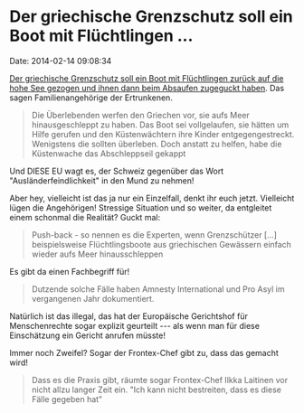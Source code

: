 Der griechische Grenzschutz soll ein Boot mit Flüchtlingen \...
===============================================================

Date: 2014-02-14 09:08:34

[Der griechische Grenzschutz soll ein Boot mit Flüchtlingen zurück auf
die hohe See gezogen und ihnen dann beim Absaufen zugeguckt
haben](http://sz.de/1.1887459). Das sagen Familienangehörige der
Ertrunkenen.

> Die Überlebenden werfen den Griechen vor, sie aufs Meer
> hinausgeschleppt zu haben. Das Boot sei vollgelaufen, sie hätten um
> Hilfe gerufen und den Küstenwächtern ihre Kinder entgegengestreckt.
> Wenigstens die sollten überleben. Doch anstatt zu helfen, habe die
> Küstenwache das Abschleppseil gekappt

Und DIESE EU wagt es, der Schweiz gegenüber das Wort
\"Ausländerfeindlichkeit\" in den Mund zu nehmen!

Aber hey, vielleicht ist das ja nur ein Einzelfall, denkt ihr euch
jetzt. Vielleicht lügen die Angehörigen! Stressige Situation und so
weiter, da entgleitet einem schonmal die Realität? Guckt mal:

> Push-back - so nennen es die Experten, wenn Grenzschützer \[\...\]
> beispielsweise Flüchtlingsboote aus griechischen Gewässern einfach
> wieder aufs Meer hinausschleppen

Es gibt da einen Fachbegriff für!

> Dutzende solche Fälle haben Amnesty International und Pro Asyl im
> vergangenen Jahr dokumentiert.

Natürlich ist das illegal, das hat der Europäische Gerichtshof für
Menschenrechte sogar explizit geurteilt --- als wenn man für diese
Einschätzung ein Gericht anrufen müsste!

Immer noch Zweifel? Sogar der Frontex-Chef gibt zu, dass das gemacht
wird!

> Dass es die Praxis gibt, räumte sogar Frontex-Chef Ilkka Laitinen vor
> nicht allzu langer Zeit ein. \"Ich kann nicht bestreiten, dass es
> diese Fälle gegeben hat\"
